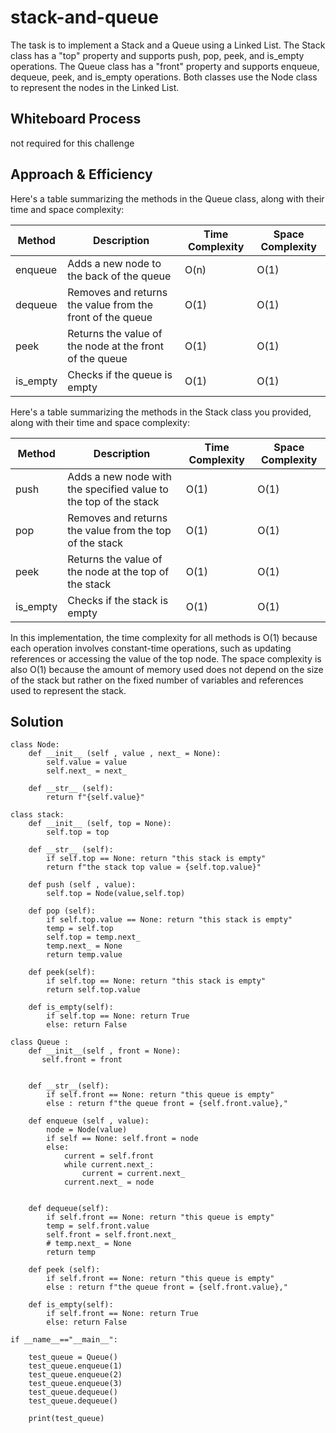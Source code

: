 # stack-and-queue
The task is to implement a Stack and a Queue using a Linked List. 
The Stack class has a "top" property and supports push, pop, peek, and is_empty operations. 
The Queue class has a "front" property and supports enqueue, dequeue, peek, and is_empty operations. 
Both classes use the Node class to represent the nodes in the Linked List.

## Whiteboard Process
not required for this challenge

## Approach & Efficiency
Here's a table summarizing the methods in the Queue class, along with their time and space complexity:

| Method   | Description                                                  | Time Complexity | Space Complexity |
|----------|--------------------------------------------------------------|-----------------|------------------|
| enqueue  | Adds a new node to the back of the queue                     | O(n)            | O(1)             |
| dequeue  | Removes and returns the value from the front of the queue    | O(1)            | O(1)             |
| peek     | Returns the value of the node at the front of the queue      | O(1)            | O(1)             |
| is_empty | Checks if the queue is empty                                 | O(1)            | O(1)             |

Here's a table summarizing the methods in the Stack class you provided, along with their time and space complexity:

| Method   | Description                                                  | Time Complexity | Space Complexity |
|----------|--------------------------------------------------------------|-----------------|------------------|
| push     | Adds a new node with the specified value to the top of the stack | O(1)            | O(1)             |
| pop      | Removes and returns the value from the top of the stack       | O(1)            | O(1)             |
| peek     | Returns the value of the node at the top of the stack         | O(1)            | O(1)             |
| is_empty | Checks if the stack is empty                                  | O(1)            | O(1)             |

In this implementation, the time complexity for all methods is O(1) because each operation involves constant-time operations, such as updating references or accessing the value of the top node.
The space complexity is also O(1) because the amount of memory used does not depend on the size of the stack but rather on the fixed number of variables and references used to represent the stack.

## Solution
```
class Node:
    def __init__ (self , value , next_ = None):
        self.value = value
        self.next_ = next_

    def __str__ (self):
        return f"{self.value}"

class stack:
    def __init__ (self, top = None):
        self.top = top

    def __str__ (self):
        if self.top == None: return "this stack is empty"
        return f"the stack top value = {self.top.value}"

    def push (self , value):
        self.top = Node(value,self.top)

    def pop (self):
        if self.top.value == None: return "this stack is empty"
        temp = self.top
        self.top = temp.next_
        temp.next_ = None
        return temp.value
    
    def peek(self):
        if self.top == None: return "this stack is empty"
        return self.top.value
    
    def is_empty(self):
        if self.top == None: return True
        else: return False

class Queue :
    def __init__(self , front = None):
       self.front = front


    def __str__(self):
        if self.front == None: return "this queue is empty"
        else : return f"the queue front = {self.front.value},"
            
    def enqueue (self , value):
        node = Node(value)
        if self == None: self.front = node
        else:
            current = self.front
            while current.next_:
                current = current.next_
            current.next_ = node


    def dequeue(self):
        if self.front == None: return "this queue is empty"
        temp = self.front.value
        self.front = self.front.next_
        # temp.next_ = None
        return temp

    def peek (self):
        if self.front == None: return "this queue is empty"
        else : return f"the queue front = {self.front.value},"

    def is_empty(self):
        if self.front == None: return True
        else: return False

if __name__=="__main__":

    test_queue = Queue()
    test_queue.enqueue(1)
    test_queue.enqueue(2)
    test_queue.enqueue(3)
    test_queue.dequeue()
    test_queue.dequeue()

    print(test_queue)
```



